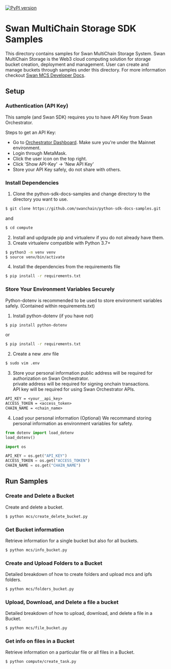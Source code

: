 [![PyPI version](https://img.shields.io/pypi/v/python-mcs-sdk)](https://pypi.org/project/python-mcs-sdk/)
# Swan MultiChain Storage SDK Samples

This directory contains samples for Swan MultiChain Storage System. Swan MultiChain Storage is the Web3 cloud computing solution for storage bucket creation, deployment and management. User can create and manage buckets through samples under this directory. For more information checkout [Swan MCS Developer Docs](https://docs.filswan.com/).

## Setup

### Authentication (API Key)

This sample (and Swan SDK) requires you to have API Key from Swan Orchestrator.

Steps to get an API Key:

- Go to [Orchestrator Dashboard](https://orchestrator.swanchain.io/provider-status). Make sure you're under the Mainnet environment.
- Login through MetaMask.
- Click the user icon on the top right.
- Click 'Show API-Key' -> 'New API Key'
- Store your API Key safely, do not share with others.

### Install Dependencies
1. Clone the python-sdk-docs-samples  and change directory to the directory you want to use.
```bash
$ git clone https://github.com/swanchain/python-sdk-docs-samples.git
```
and
```bash
$ cd compute
```
2. Install and updgrade pip and virtualenv if you do not already have them.
3. Create virtualenv compatible with Python 3.7+
```bash
$ python3 -m venv venv
$ source venv/bin/activate
```
4. Install the dependencies from the requirements file
```bash
$ pip install -r requirements.txt
```

### Store Your Environment Variables Securely 
Python-dotenv is recommended to be used to store environment variables safely. (Contained within requirements.txt)
1. Install python-dotenv (if you have not)
```bash
$ pip install python-dotenv
```
or
```bash
$ pip install -r requirements.txt
```
2. Create a new .env file
```bash
$ sudo vim .env
```
3. Store your personal information
public address will be required for authorization on Swan Orchestrator. \
private address will be required for signing onchain transactions. \
API key will be required for using Swan Orchestrator APIs.
```txt
API_KEY = <your__api_key>
ACCESS_TOKEN = <access_token>
CHAIN_NAME = <chain_name>
```
4. Load your personal information (Optional)
We recommand storing personal information as environment variables for safety.
```python
from dotenv import load_dotenv
load_dotenv()

import os

API_KEY = os.get("API_KEY")
ACCESS_TOKEN = os.get("ACCESS_TOKEN")
CHAIN_NAME = os.get("CHAIN_NAME")
```

## Run Samples

### Create and Delete a Bucket
Create and delete a bucket.
```bash
$ python mcs/create_delete_bucket.py
```

### Get Bucket information
Retrieve information for a single bucket but also for all buckets.
```bash
$ python mcs/info_bucket.py
```

### Create and Upload Folders to a Bucket
Detailed breakdown of how to create folders and upload mcs and ipfs folders.
```bash
$ python mcs/folders_bucket.py
```

### Upload, Download, and Delete a file a bucket
Detailed breakdown of how to upload, download, and delete a file in a Bucket.
```bash
$ python mcs/file_bucket.py
```

### Get info on files in a Bucket
Retrieve information on a particular file or all files in a Bucket.
```bash
$ python compute/create_task.py
```

